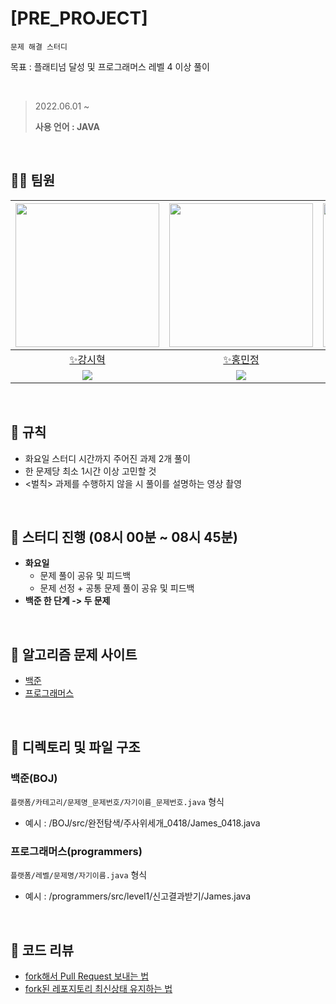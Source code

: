# [PRE_PROJECT]

`문제 해결 스터디`

목표 : 플래티넘 달성 및 프로그래머스 레벨 4 이상 풀이

<br>

> 2022.06.01 ~
>
> **사용 언어 : JAVA**

<br>

## 🙋‍♂️ 팀원
|[<img src="https://avatars.githubusercontent.com/u/79829085?v=4" width="230px;" alt=""/>](https://github.com/Si-Hyeak-KANG) |[<img src="https://avatars.githubusercontent.com/u/95335294?v=4" width="230px">](https://github.com/hongmj37)|[<img src="https://avatars.githubusercontent.com/u/98211110?v=4" width="230px" >](https://github.com/HYUNSUK331)|
|:---:|:---:|:---:|
|[✨강시혁](https://github.com/Si-Hyeak-KANG) |[✨홍민정](https://github.com/hongmj37) |[✨이현석](https://github.com/HYUNSUK331)|
|[<img src="http://mazassumnida.wtf/api/mini/generate_badge?boj=zlcls456">](https://solved.ac/profile/zlcls456)|[<img src="http://mazassumnida.wtf/api/mini/generate_badge?boj=hongmj37">](https://solved.ac/profile/hongmj37)|[<img src="http://mazassumnida.wtf/api/mini/generate_badge?boj=rjqnrdl331">](https://solved.ac/profile/rjqnrdl331)|

<br>

## 📝 규칙
- 화요일 스터디 시간까지 주어진 과제 2개 풀이
- 한 문제당 최소 1시간 이상 고민할 것
- <벌칙> 과제를 수행하지 않을 시 풀이를 설명하는 영상 촬영

<br>

## 🌷 스터디 진행 (08시 00분 ~ 08시 45분)
- **화요일**
    - 문제 풀이 공유 및 피드백
    - 문제 선정 + 공통 문제 풀이 공유 및 피드백
- **백준 한 단계 -> 두 문제**


<br>

## 📙 알고리즘 문제 사이트
- [백준](https://www.acmicpc.net/)
- [프로그래머스](https://programmers.co.kr/learn/challenges)

<br>

## 🌱 디렉토리 및 파일 구조

### 백준(BOJ)

`플랫폼/카테고리/문제명_문제번호/자기이름_문제번호.java` 형식
- 예시 : /BOJ/src/완전탐색/주사위세개_0418/James_0418.java

### 프로그래머스(programmers)
`플랫폼/레벨/문제명/자기이름.java` 형식

- 예시 : /programmers/src/level1/신고결과받기/James.java

<br>

## 🥕 코드 리뷰
- [fork해서 Pull Request 보내는 법](https://wayhome25.github.io/git/2017/07/08/git-first-pull-request-story/)
- [fork된 레포지토리 최신상태 유지하는 법](https://jybaek.tistory.com/775)